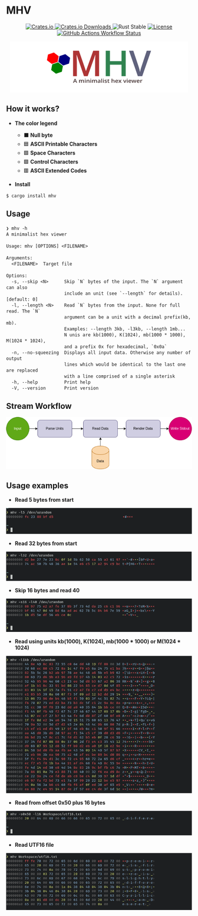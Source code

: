 # MHV
<p align="center">
  <a href="https://crates.io/crates/mhv">
    <img src="https://img.shields.io/crates/v/mhv.svg" alt="Crates.io"/>
  </a>
  <a href="https://crates.io/crates/mhv">
    <img src="https://img.shields.io/crates/d/mhv" alt="Crates.io Downloads"/>
  </a>
  <img src="https://img.shields.io/badge/rust-stable-orange" alt="Rust Stable"/>
  <a href="https://opensource.org/licenses/MIT">
    <img src="https://img.shields.io/crates/l/mhv.svg" alt="License"/>
  </a>
  <a href="https://github.com/jgardona/mhv/actions/workflows/rust.yml">
    <img src="https://github.com/jgardona/mhv/actions/workflows/rust.yml/badge.svg" alt="GitHub Actions Workflow Status"/>
  </a>
</p>

  <div align="center">
  <img src="images/logo.png"/>
  </div>

## How it works?

* **The color legend**
  
  *  ⬛ **Null byte**
  *  🟦 **ASCII Printable Characters**
  *  🟩 **Space Characters**
  *  🟩 **Control Characters**
  *  🟥 **ASCII Extended Codes**
  


* **Install**

```
$ cargo install mhv
```

## Usage

```
❯ mhv -h
A minimalist hex viewer

Usage: mhv [OPTIONS] <FILENAME>

Arguments:
  <FILENAME>  Target file

Options:
  -s, --skip <N>      Skip `N` bytes of the input. The `N` argument can also
                      include an unit (see `--length` for details). [default: 0]
  -l, --length <N>    Read `N` bytes from the input. None for full read. The `N`
                      argument can be a unit with a decimal prefix(kb, mb).
                      Examples: --length 3kb, -l3kb, --length 1mb...
                      N unis are kb(1000), K(1024), mb(1000 * 1000), M(1024 * 1024),
                      and a prefix 0x for hexadecimal, `0x0a`
  -n, --no-squeezing  Displays all input data. Otherwise any number of output
                      lines which would be identical to the last one are replaced
                      with a line comprised of a single asterisk
  -h, --help          Print help
  -V, --version       Print version
```
## Stream Workflow

![](images/mhv-dataflow.png)

## Usage examples

* **Read 5 bytes from start**

![](images/read5.png)


* **Read 32 bytes from start**

![](images/read32fromstart.png)

* **Skip 16 bytes and read 40**

![](images/skip16andread40.png)

* **Read using units kb(1000), K(1024), mb(1000 * 1000) or M(1024 * 1024)**

![](images/read1kb.png)

* **Read from offset 0x50 plus 16 bytes**

![](images/off0x50-32bytes.png)

* **Read UTF16 file**

![](images/readutf16.png)

